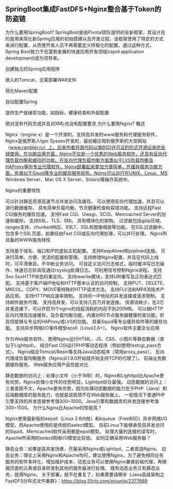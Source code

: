 ## SpringBoot集成FastDFS+Nginx整合基于Token的防盗链
为什么要用SpringBoot?
SpringBoot是由Pivotal团队提供的全新框架，其设计目的是用来简化新Spring应用的初始搭建以及开发过程。该框架使用了特定的方式来进行配置，从而使开发人员不再需要定义样板化的配置。通过这种方式，Spring Boot致力于在蓬勃发展的快速应用开发领域(rapid application development)成为领导者。

创建独立的Spring应用程序

嵌入的Tomcat，无需部署WAR文件

简化Maven配置

自动配置Spring

提供生产就绪型功能，如指标，健康检查和外部配置

绝对没有代码生成并且对XML也没有配置要求
为什么要用Nginx?
概述

Nginx（engine x）是一个开源的，支持高并发的www服务和代理服务软件。Nginx是俄罗斯人Igor Sysoev开发的，最初被应用到俄罗斯的大型网站（www.rambler.ru）上。后来作者将源代码以类BSD许可证的形式开源出来供全球使用。在功能应用方面，Nginx不仅是一个优秀的Web服务软件，还具有反向代理负载均衡和缓存的功能。在反向代理负载均衡方面类似于LVS负载均衡及HAProxy等你专业代理软件。Nginx部署起来更加方便简单，在缓存服务功能方面，有类似于Squid等专业的缓存服务软件。Nginx可以运行在UNIX、Linux、MS Windows Server、Mac OS X Server、Solaris等操作系统中。

Nginx的重要特性

可以针对静态资源高速节点并发访问及缓存。
可以使用反向代理加速，并且可以进行数据缓存。
具有简单负载均衡，节点健康检查和容错功能。
支持远程Fast CGI服务的缓存加速。
支持Fast CGI、Uwsgi、SCGI、Memcached Server的加速和缓存。
支持SSL、TLS、SNI。
具有模块化的架构。
过滤器包括gzip压缩、ranges支持、chunked响应、XSLT、SSL和图像缩放等功能。
在SSL过滤器中，包含多个SSL页面，如果经由Fast CGI或反向代理处理，可以并行处理。
Nginx所具备的WWW服务特性

支持基于域名、端口和IP的虚拟主机配置。
支持KeepAlived和piplined连接。
可进行简单、方便、灵活的配置和管理。
支持修改Nginx配置，并且在代码上线时，可平滑重启，不中断业务访问。
可自定义访问日志格式，临时缓冲写日志操作，快速日志轮询及通过rsyslog处理日志。
可利用信号控制Nginx进程。
支持3xx-5xxHTTP状态码重定向。
支持rewrite模块，支持URI重写及正则表达式匹配。
支持基于客户端IP地址和HTTP基本认证的访问控制。
支持PUT、DELETE、MKCOL、COPY、MOVE等特殊的HTTP请求方法。
支持FLV流和MP4流技术产品应用。
支持HTTP响应速率限制。
支持同一IP地址的并发连接或请求限制。
支持邮件服务代理。
支持高并发，可以支持几百万并发连接。
资源消耗少，在3万并发连接下，可以开启10个nginx的线程消耗的内存不到200MB。
可以做HTTP反向代理及加速缓存，及负载均衡功能，内置对RS节点服务器健康检查功能，折现但能够与专业的HAProxy或LVS的功能。
具备Squid等专业缓存软件等的缓存功能。
支持异步网络I/O事件模型epoll（Linux2.6+）。
Nginx软件主要企业应用

作为Web服务软件。
使用Nginx运行HTML、JS、CSS、小图片等静态数据（类似于Lighttpd）。
结合Fast CGI运行PHP等动态程序（例如使用fastcgi_pass方式）。
Nginx结合Tomcat/Resin等支持Java动态程序（常用proxy_pass）。
反向代理或负载均衡服务（Nginx从1.9.0开始就开始支持TCP的代理了）。
前端业务数据缓存服务。
Web服务应用产品性能对比

静态数据的访问上：处理小文件（小于1MB）时，Nginx和Lighttpd比Apache更有优势，Nginx处理小文件的优势明显，Lighttpd综合最强。
动态数据的访问上：三者差距不大，Apache更有优势，因为处理动态数据的能力在于PHP（Java）和后端数据库的服务能力，也就是说瓶颈不在Web服务器上。
一般情况下普通PHP引擎支持的并发连接参考值300~1000。Java引擎和数据库的并发连接参考值300~1500。
为什么Nginx比Apache的性能高？

Nginx使用最新版的eepoll（Linux 2.6内核）和kqueue（FreeBSD）异步网络I/O模型，而Apache使用的是传统的select模型。
目前Linux下能够承受高并发访问的Squid、Memcached软件采用都是epoll模型。
处理大量的连接的读写时，Apache所采用的select网络I/O模型比较低。
如何正确采用Web服务器？

静态业务：如果是高并发场景，尽量采用Nginx或Lighttpd，二者首选Nginx。
动态业务：理论上采用Nginx和Apache均可，建议使用Nginx，为了避免相同业务服务的软件多样化，增加维护成本，动态业务可以使用Nginx兼做前端代理，再根据页面的元素或目录转发到其他的服务器进行处理。
既有动态业务又有静态业务，就用Nginx。
关于部署，就不在重复了，如果需要请移步《Java高级架构之FastDFS分布式文件集群》：https://blog.51cto.com/xvjunjie/2377669
